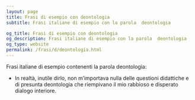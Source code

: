 ```yaml
---
layout: page
title: Frasi di esempio con deontologia 
subtitle: Frasi italiane di esempio con la parola  deontologia

og_title: Frasi di esempio con deontologia 
og_description: Frasi italiane di esempio con la parola  deontologia
og_type: website
permalink: /frasi/d/deontologia.html
---
```


Frasi italiane di esempio contenenti la parola deontologia:


- In realtà, inutile dirlo, non m’importava nulla delle questioni didattiche e di presunta deontologia che riempivano il mio rabbioso e disperato dialogo interiore.
